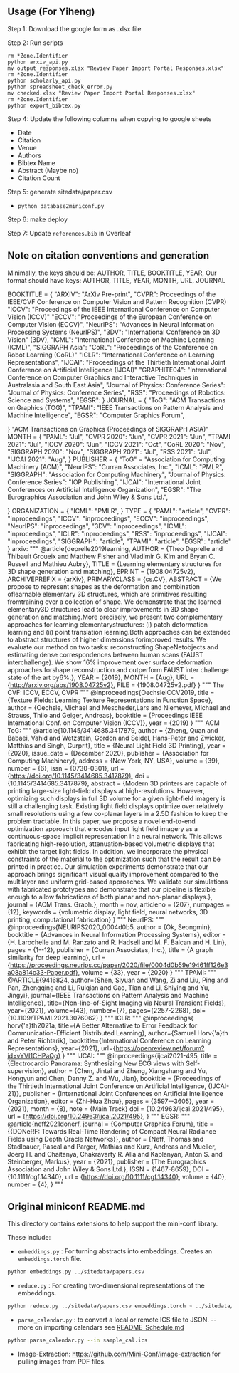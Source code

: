 ## Usage (For Yiheng)
Step 1: Download the google form as .xlsx file

Step 2: Run scripts
```
rm *Zone.Identifier
python arxiv_api.py
mv output_responses.xlsx "Review Paper Import Portal Responses.xlsx"
rm *Zone.Identifier
python scholarly_api.py
python spreadsheet_check_error.py
mv checked.xlsx "Review Paper Import Portal Responses.xlsx"
rm *Zone.Identifier
python export_bibtex.py
```

Step 4: Update the following columns when copying to google sheets
- Date
- Citation
- Venue
- Authors
- Bibtex Name
- Abstract (Maybe no)
- Citation Count

Step 5: generate sitedata/paper.csv
- `python database2miniconf.py`

Step 6: make deploy

Step 7: Update `references.bib` in Overleaf

## Note on citation conventions and generation
Minimally, the keys should be: AUTHOR, TITLE, BOOKTITLE, YEAR,
Our format should have keys: AUTHOR, TITLE, YEAR, MONTH, URL, JOURNAL

BOOKTITLE = {
        "ARXIV": "ArXiv Pre-print",
        "CVPR": Proceedings of the IEEE/CVF Conference on Computer Vision and Pattern Recognition (CVPR)
        "ICCV": "Proceedings of the IEEE International Conference on Computer Vision (ICCV)"
        "ECCV": "Proceedings of the European Conference on Computer Vision (ECCV)",
        "NeurIPS": "Advances in Neural Information Processing Systems (NeurIPS)",
        "3DV": "International Conference on 3D Vision" (3DV),
        "ICML": "International Conference on Machine Learning (ICML)",
        "SIGGRAPH Asia":
        "CoRL": "Proceedings of the Conference on Robot Learning (CoRL)"
        "ICLR": "International Conference on Learning Representations",
        "IJCAI": "Proceedings of the Thirtieth International Joint Conference on Artificial Intelligence (IJCAI)"
        "GRAPHITE04": "International Conference on Computer Graphics and Interactive Techniques in Australasia and South East Asia",
        "Journal of Physics: Conference Series": "Journal of Physics: Conference Series",
        "RSS": "Proceedings of Robotics: Science and Systems",
        "EGSR":
}
JOURNAL = {
    "ToG": "ACM Transactions on Graphics (TOG)",
    "TPAMI": "IEEE Transactions on Pattern Analysis and Machine Intelligence",
    "EGSR": "Computer Graphics Forum",

}
"ACM Transactions on Graphics (Proceedings of SIGGRAPH ASIA)"
MONTH = {
    "PAML": "Jul",
    "CVPR 2020": "Jun",
    "CVPR 2021": "Jun",
    "TPAMI 2021": "Jul",
    "ICCV 2020": "Jun",
    "ICCV 2021": "Oct",
    "CoRL 2020": "Nov",
    "SIGGRAPH 2020": "Nov",
    "SIGGRAPH 2021": "Jul",
    "RSS 2021": "Jul",
    "IJCAI 2021": "Aug",
}
PUBLISHER = {
    "ToG" = "Association for Computing Machinery (ACM)",
    "NeurIPS": "Curran Associates, Inc.",
    "ICML": "PMLR",
    "SIGGRAPH": "Association for Computing Machinery",
    "Journal of Physics: Conference Series": "IOP Publishing",
    "IJCAI": "International Joint Conferences on Artificial Intelligence Organization",
    "EGSR": "The Eurographics Association and John Wiley & Sons Ltd.",

}
ORGANIZATION = {
        "ICML": "PMLR",
}
TYPE = {
    "PAML": "article",
    "CVPR": "inproceedings",
    "ICCV": "inproceedings",
    "ECCV": "inproceedings",
    "NeurIPS": "inproceedings",
    "3DV": "inproceedings",
    "ICML": "inproceedings",
    "ICLR": "inproceedings",
    "RSS": "inproceedings",
    "IJCAI": "inproceedings",
    "SIGGRAPH": "article",
    "TPAMI": "article",
    "EGSR": "article"
}
arxiv:
"""
@article{deprelle2019learning,
  AUTHOR = {Theo Deprelle and Thibault Groueix and Matthew Fisher and Vladimir G. Kim and Bryan C. Russell and Mathieu Aubry},
  TITLE = {Learning elementary structures for 3D shape generation and matching},
  EPRINT = {1908.04725v2},
  ARCHIVEPREFIX = {arXiv},
  PRIMARYCLASS = {cs.CV},
  ABSTRACT = {We propose to represent shapes as the deformation and combination oflearnable elementary 3D structures, which are primitives resulting fromtraining over a collection of shape. We demonstrate that the learned elementary3D structures lead to clear improvements in 3D shape generation and matching.More precisely, we present two complementary approaches for learning elementarystructures: (i) patch deformation learning and (ii) point translation learning.Both approaches can be extended to abstract structures of higher dimensions forimproved results. We evaluate our method on two tasks: reconstructing ShapeNetobjects and estimating dense correspondences between human scans (FAUST interchallenge). We show 16% improvement over surface deformation approaches forshape reconstruction and outperform FAUST inter challenge state of the art by6%.},
  YEAR = {2019},
  MONTH = {Aug},
  URL = {http://arxiv.org/abs/1908.04725v2},
  FILE = {1908.04725v2.pdf}
 }
"""
The CVF: ICCV, ECCV, CVPR
"""
@inproceedings{OechsleICCV2019,
    title = {Texture Fields: Learning Texture Representations in Function Space},
    author = {Oechsle, Michael and Mescheder,Lars and Niemeyer, Michael and Strauss, Thilo and Geiger, Andreas},
    booktitle = {Proceedings IEEE International Conf. on Computer Vision (ICCV)},
    year = {2019}
}
"""
ACM ToG:
"""
@article{10.1145/3414685.3417879,
author = {Zheng, Quan and Babaei, Vahid and Wetzstein, Gordon and Seidel, Hans-Peter and Zwicker, Matthias and Singh, Gurprit},
title = {Neural Light Field 3D Printing},
year = {2020},
issue_date = {December 2020},
publisher = {Association for Computing Machinery},
address = {New York, NY, USA},
volume = {39},
number = {6},
issn = {0730-0301},
url = {https://doi.org/10.1145/3414685.3417879},
doi = {10.1145/3414685.3417879},
abstract = {Modern 3D printers are capable of printing large-size light-field displays at high-resolutions.
However, optimizing such displays in full 3D volume for a given light-field imagery
is still a challenging task. Existing light field displays optimize over relatively
small resolutions using a few co-planar layers in a 2.5D fashion to keep the problem
tractable. In this paper, we propose a novel end-to-end optimization approach that
encodes input light field imagery as a continuous-space implicit representation in
a neural network. This allows fabricating high-resolution, attenuation-based volumetric
displays that exhibit the target light fields. In addition, we incorporate the physical
constraints of the material to the optimization such that the result can be printed
in practice. Our simulation experiments demonstrate that our approach brings significant
visual quality improvement compared to the multilayer and uniform grid-based approaches.
We validate our simulations with fabricated prototypes and demonstrate that our pipeline
is flexible enough to allow fabrications of both planar and non-planar displays.},
journal = {ACM Trans. Graph.},
month = nov,
articleno = {207},
numpages = {12},
keywords = {volumetric display, light field, neural networks, 3D printing, computational fabrication}
}
"""
NeurIPS:
"""
@inproceedings{NEURIPS2020_0004d0b5,
 author = {Ok, Seongmin},
 booktitle = {Advances in Neural Information Processing Systems},
 editor = {H. Larochelle and M. Ranzato and R. Hadsell and M. F. Balcan and H. Lin},
 pages = {1--12},
 publisher = {Curran Associates, Inc.},
 title = {A graph similarity for deep learning},
 url = {https://proceedings.neurips.cc/paper/2020/file/0004d0b59e19461ff126e3a08a814c33-Paper.pdf},
 volume = {33},
 year = {2020}
}
"""
TPAMI:
"""
@ARTICLE{9416824,
  author={Shen, Siyuan and Wang, Zi and Liu, Ping and Pan, Zhengqing and Li, Ruiqian and Gao, Tian and Li, Shiying and Yu, Jingyi},
  journal={IEEE Transactions on Pattern Analysis and Machine Intelligence},
  title={Non-line-of-Sight Imaging via Neural Transient Fields},
  year={2021},
  volume={43},
  number={7},
  pages={2257-2268},
  doi={10.1109/TPAMI.2021.3076062}
}
"""
ICLR:
"""
@inproceedings{
horv{\'a}th2021a,
title={A Better Alternative to Error Feedback for Communication-Efficient Distributed Learning},
author={Samuel Horv{\'a}th and Peter Richtarik},
booktitle={International Conference on Learning Representations},
year={2021},
url={https://openreview.net/forum?id=vYVI1CHPaQg}
}
"""
IJCAI:
"""
@inproceedings{ijcai2021-495,
  title     = {Electrocardio Panorama: Synthesizing New ECG views with Self-supervision},
  author    = {Chen, Jintai and Zheng, Xiangshang and Yu, Hongyun and Chen, Danny Z. and Wu, Jian},
  booktitle = {Proceedings of the Thirtieth International Joint Conference on
               Artificial Intelligence, {IJCAI-21}},
  publisher = {International Joint Conferences on Artificial Intelligence Organization},
  editor    = {Zhi-Hua Zhou},
  pages     = {3597--3605},
  year      = {2021},
  month     = {8},
  note      = {Main Track}
  doi       = {10.24963/ijcai.2021/495},
  url       = {https://doi.org/10.24963/ijcai.2021/495},
}
"""
EGSR:
"""
@article{neff2021donerf,
  journal = {Computer Graphics Forum},
  title = {{DONeRF: Towards Real-Time Rendering of Compact Neural Radiance Fields using Depth Oracle Networks}},
  author = {Neff, Thomas and Stadlbauer, Pascal and Parger, Mathias and Kurz, Andreas and Mueller, Joerg H. and Chaitanya, Chakravarty R. Alla and Kaplanyan, Anton S. and Steinberger, Markus},
  year = {2021},
  publisher = {The Eurographics Association and John Wiley & Sons Ltd.},
  ISSN = {1467-8659},
  DOI = {10.1111/cgf.14340},
  url = {https://doi.org/10.1111/cgf.14340},
  volume = {40},
  number = {4},
}
"""


## Original miniconf README.md
This directory contains extensions to help support the mini-conf library.

These include:

* `embeddings.py` : For turning abstracts into embeddings. Creates an `embeddings.torch` file.

```bash
python embeddings.py ../sitedata/papers.csv
```

* `reduce.py` : For creating two-dimensional representations of the embeddings.

```bash
python reduce.py ../sitedata/papers.csv embeddings.torch > ../sitedata/papers_projection.json
```

* `parse_calendar.py` : to convert a local or remote ICS file to JSON. -- more on importing calendars see [README_Schedule.md](README_Schedule.md)

```bash
python parse_calendar.py --in sample_cal.ics
```

* Image-Extraction: https://github.com/Mini-Conf/image-extraction for pulling images from PDF files.
